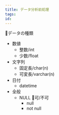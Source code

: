 ```yaml
---
title: データ分析前処理
tags:
id:
---
```


データの種類
- 数値
    - 整数/int
    - 少数/float
- 文字列
    - 固定長/char(n)
    - 可変長/varchar(n)
- 日付
    - datetime
- 全般
    - NULL 可/不可
        - null
        - not null
